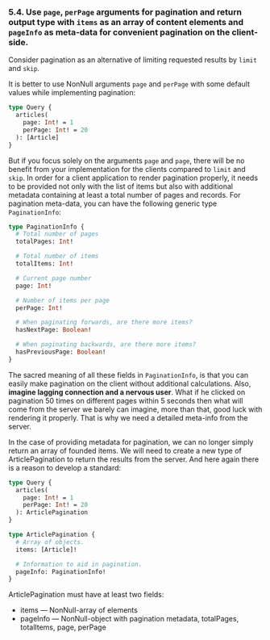 ### <a name="rule-5.4"></a> 5.4. Use `page`, `perPage` arguments for pagination and return output type with `items` as an array of content elements and `pageInfo` as meta-data for convenient pagination on the client-side.

Consider pagination as an alternative of limiting requested results by `limit` and `skip`.

It is better to use NonNull arguments `page` and `perPage` with some default values while implementing pagination:

```graphql
type Query {
  articles(
    page: Int! = 1
    perPage: Int! = 20
  ): [Article]
}
```

But if you focus solely on the arguments `page` and `page`, there will be no benefit from your implementation for the clients compared to `limit` and `skip`. In order for a client application to render pagination properly, it needs to be provided not only with the list of items but also with additional metadata containing at least a total number of pages and records. For pagination meta-data, you can have the following generic type `PaginationInfo`:

```graphql
type PaginationInfo {
  # Total number of pages
  totalPages: Int!

  # Total number of items
  totalItems: Int!

  # Current page number
  page: Int!

  # Number of items per page
  perPage: Int!

  # When paginating forwards, are there more items?
  hasNextPage: Boolean!

  # When paginating backwards, are there more items?
  hasPreviousPage: Boolean!
}
```

The sacred meaning of all these fields in `PaginationInfo`, is that you can easily make pagination on the client without additional calculations. Also, **imagine lagging connection and a nervous user**. What if he clicked on pagination 50 times on different pages within 5 seconds then what will come from the server we barely can imagine, more than that, good luck with rendering it properly. That is why we need a detailed meta-info from the server.

In the case of providing metadata for pagination, we can no longer simply return an array of founded items. We will need to create a new type of ArticlePagination to return the results from the server. And here again there is a reason to develop a standard:

```graphql
type Query {
  articles(
    page: Int! = 1
    perPage: Int! = 20
  ): ArticlePagination
}

type ArticlePagination {
  # Array of objects.
  items: [Article]!

  # Information to aid in pagination.
  pageInfo: PaginationInfo!
}
```

ArticlePagination must have at least two fields:

- items — NonNull-array of elements
- pageInfo — NonNull-object with pagination metadata, totalPages, totalItems, page, perPage